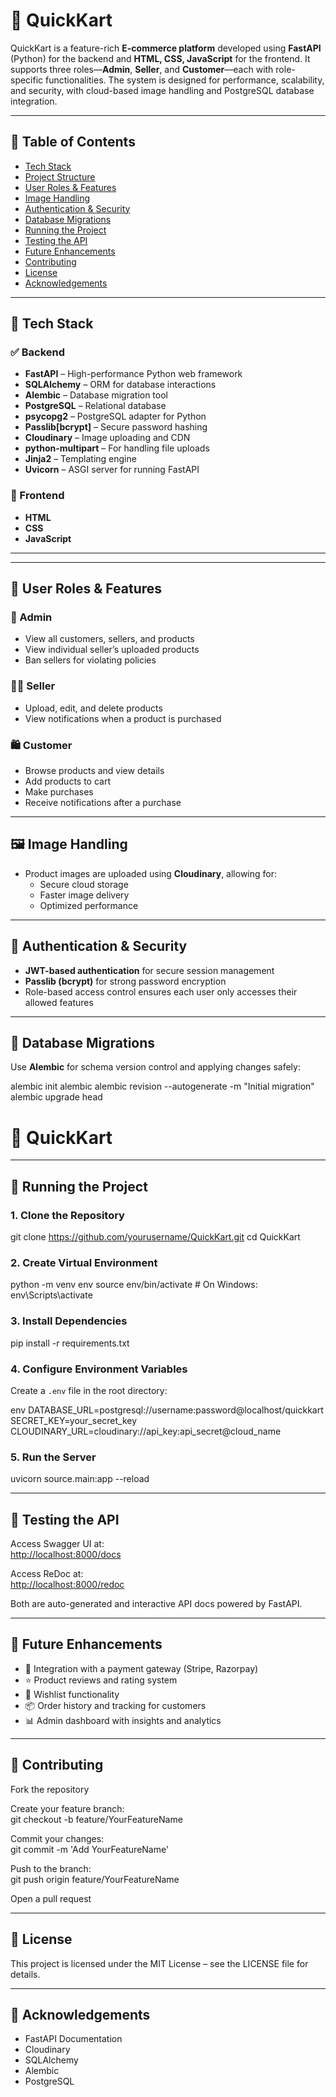 # 🛒 QuickKart

QuickKart is a feature-rich **E-commerce platform** developed using **FastAPI** (Python) for the backend and **HTML, CSS, JavaScript** for the frontend. It supports three roles—**Admin**, **Seller**, and **Customer**—each with role-specific functionalities. The system is designed for performance, scalability, and security, with cloud-based image handling and PostgreSQL database integration.

---

## 📌 Table of Contents

- [Tech Stack](#-tech-stack)
- [Project Structure](#-project-structure)
- [User Roles & Features](#-user-roles--features)
- [Image Handling](#-image-handling)
- [Authentication & Security](#-authentication--security)
- [Database Migrations](#-database-migrations)
- [Running the Project](#-running-the-project)
- [Testing the API](#-testing-the-api)
- [Future Enhancements](#-future-enhancements)
- [Contributing](#-contributing)
- [License](#-license)
- [Acknowledgements](#-acknowledgements)

---

## 🔧 Tech Stack

### ✅ Backend
- **FastAPI** – High-performance Python web framework
- **SQLAlchemy** – ORM for database interactions
- **Alembic** – Database migration tool
- **PostgreSQL** – Relational database
- **psycopg2** – PostgreSQL adapter for Python
- **Passlib[bcrypt]** – Secure password hashing
- **Cloudinary** – Image uploading and CDN
- **python-multipart** – For handling file uploads
- **Jinja2** – Templating engine
- **Uvicorn** – ASGI server for running FastAPI

### 🎨 Frontend
- **HTML**
- **CSS**
- **JavaScript**

---


---

## 👥 User Roles & Features

### 👑 Admin
- View all customers, sellers, and products
- View individual seller’s uploaded products
- Ban sellers for violating policies

### 🧑‍💼 Seller
- Upload, edit, and delete products
- View notifications when a product is purchased

### 🛍 Customer
- Browse products and view details
- Add products to cart
- Make purchases
- Receive notifications after a purchase

---

## 🖼 Image Handling

- Product images are uploaded using **Cloudinary**, allowing for:
  - Secure cloud storage
  - Faster image delivery
  - Optimized performance

---

## 🔐 Authentication & Security

- **JWT-based authentication** for secure session management
- **Passlib (bcrypt)** for strong password encryption
- Role-based access control ensures each user only accesses their allowed features

---

## 🔄 Database Migrations

Use **Alembic** for schema version control and applying changes safely:


alembic init alembic
alembic revision --autogenerate -m "Initial migration"
alembic upgrade head

# 🚀 QuickKart

---

## 🚀 Running the Project

### 1. Clone the Repository

git clone https://github.com/yourusername/QuickKart.git
cd QuickKart

### 2. Create Virtual Environment

python -m venv env
source env/bin/activate # On Windows: env\Scripts\activate


### 3. Install Dependencies

pip install -r requirements.txt


### 4. Configure Environment Variables

Create a `.env` file in the root directory:

env
DATABASE_URL=postgresql://username:password@localhost/quickkart
SECRET_KEY=your_secret_key
CLOUDINARY_URL=cloudinary://api_key:api_secret@cloud_name



### 5. Run the Server

uvicorn source.main:app --reload



---

## 🧪 Testing the API

Access Swagger UI at:  
[http://localhost:8000/docs](http://localhost:8000/docs)

Access ReDoc at:  
[http://localhost:8000/redoc](http://localhost:8000/redoc)

Both are auto-generated and interactive API docs powered by FastAPI.

---

## 🚧 Future Enhancements

- 🧾 Integration with a payment gateway (Stripe, Razorpay)  
- ⭐ Product reviews and rating system  
- 🛒 Wishlist functionality  
- 📦 Order history and tracking for customers  
- 📊 Admin dashboard with insights and analytics  

---

## 🤝 Contributing

Fork the repository

Create your feature branch:  
git checkout -b feature/YourFeatureName



Commit your changes:  
git commit -m 'Add YourFeatureName'



Push to the branch:  
git push origin feature/YourFeatureName



Open a pull request

---

## 📝 License

This project is licensed under the MIT License – see the LICENSE file for details.

---

## 🙌 Acknowledgements

- FastAPI Documentation  
- Cloudinary  
- SQLAlchemy  
- Alembic  
- PostgreSQL
